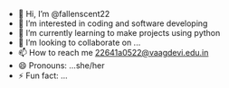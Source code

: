 - 👋 Hi, I’m @fallenscent22
- 👀 I’m interested in coding and software developing
- 🌱 I’m currently learning to make projects using python
- 💞️ I’m looking to collaborate on ...
- 📫 How to reach me 22641a0522@vaagdevi.edu.in
- 😄 Pronouns: ...she/her
- ⚡ Fun fact: ...

<!---
fallenscent22/fallenscent22 is a ✨ special ✨ repository because its `README.md` (this file) appears on your GitHub profile.
You can click the Preview link to take a look at your changes.
--->
